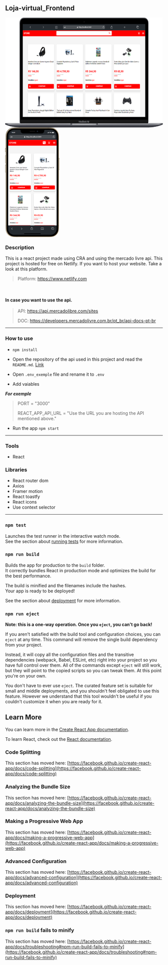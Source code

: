 ## Loja-virtual_Frontend

<div>
  <img src="./src/assets/website_preview/home-page-desktop.png" height="350em" align="center" />
  <img src="./src/assets/website_preview/home-page-mobile.png" height="350em"  align="center"/>
</div>


### Description
  This is a react project made using CRA and using the mercado livre api. This project is hosted for free on Netlify.
  If you want to host your website. Take a look at this platform.
  
  >Platform: https://www.netlify.com
  
&nbsp;
  
#### In case you want to use the api.

>API: https://api.mercadolibre.com/sites
>
>DOC: https://developers.mercadolivre.com.br/pt_br/api-docs-pt-br

---

### How to use

* `npm install`

* Open the repository of the api used in this project and read the `README.md`. [Link](https://github.com/Guimpontes/Loja-virtual_Backend)

* Open `.env_exemple` file and rename it to `.env`

* Add vaiables

***For exemple***
> PORT = "3000"
>
> REACT_APP_API_URL = "Use the URL you are hosting the API mentioned above."

* Run the app `npm start`

---

### Tools 

* React

### Libraries

 * React router dom
 * Axios
 * Framer motion
 * React toastfy
 * React icons
 * Use context selector
 
 ---
 
### `npm test`

Launches the test runner in the interactive watch mode.\
See the section about [running tests](https://facebook.github.io/create-react-app/docs/running-tests) for more information.

### `npm run build`

Builds the app for production to the `build` folder.\
It correctly bundles React in production mode and optimizes the build for the best performance.

The build is minified and the filenames include the hashes.\
Your app is ready to be deployed!

See the section about [deployment](https://facebook.github.io/create-react-app/docs/deployment) for more information.

### `npm run eject`

**Note: this is a one-way operation. Once you `eject`, you can't go back!**

If you aren't satisfied with the build tool and configuration choices, you can `eject` at any time. This command will remove the single build dependency from your project.

Instead, it will copy all the configuration files and the transitive dependencies (webpack, Babel, ESLint, etc) right into your project so you have full control over them. All of the commands except `eject` will still work, but they will point to the copied scripts so you can tweak them. At this point you're on your own.

You don't have to ever use `eject`. The curated feature set is suitable for small and middle deployments, and you shouldn't feel obligated to use this feature. However we understand that this tool wouldn't be useful if you couldn't customize it when you are ready for it.

## Learn More

You can learn more in the [Create React App documentation](https://facebook.github.io/create-react-app/docs/getting-started).

To learn React, check out the [React documentation](https://reactjs.org/).

### Code Splitting

This section has moved here: [https://facebook.github.io/create-react-app/docs/code-splitting](https://facebook.github.io/create-react-app/docs/code-splitting)

### Analyzing the Bundle Size

This section has moved here: [https://facebook.github.io/create-react-app/docs/analyzing-the-bundle-size](https://facebook.github.io/create-react-app/docs/analyzing-the-bundle-size)

### Making a Progressive Web App

This section has moved here: [https://facebook.github.io/create-react-app/docs/making-a-progressive-web-app](https://facebook.github.io/create-react-app/docs/making-a-progressive-web-app)

### Advanced Configuration

This section has moved here: [https://facebook.github.io/create-react-app/docs/advanced-configuration](https://facebook.github.io/create-react-app/docs/advanced-configuration)

### Deployment

This section has moved here: [https://facebook.github.io/create-react-app/docs/deployment](https://facebook.github.io/create-react-app/docs/deployment)

### `npm run build` fails to minify

This section has moved here: [https://facebook.github.io/create-react-app/docs/troubleshooting#npm-run-build-fails-to-minify](https://facebook.github.io/create-react-app/docs/troubleshooting#npm-run-build-fails-to-minify)
  

